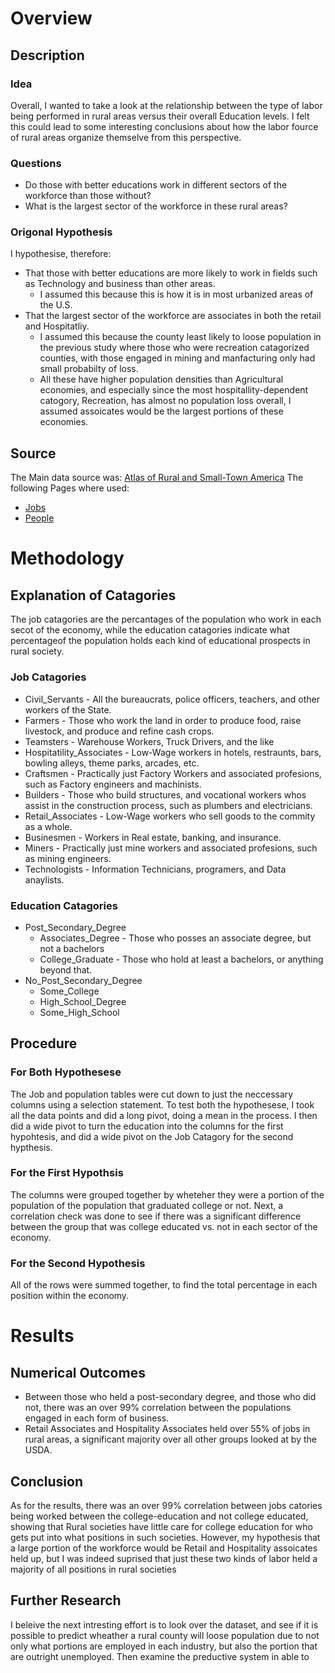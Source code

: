 # Overview
## Description
### Idea
Overall, I wanted to take a look at the relationship between the type of labor being performed in rural areas versus their overall Education levels. I felt this could lead to some interesting conclusions about how the labor fource of rural areas organize themselve from this perspective.

### Questions
- Do those with better educations work in different sectors of the workforce than those without?
- What is the largest sector of the workforce in these rural areas?

### Origonal Hypothesis
I hypothesise, therefore:
- That those with better educations are more likely to work in fields such as Technology and business than other areas.
  - I assumed this because this is how it is in most urbanized areas of the U.S.
- That the largest sector of the workforce are associates in both the retail and Hospitatliy.
  - I assumed this because the county least likely to loose population in the previous study where those who were recreation catagorized counties, with those engaged in mining and manfacturing only had small probabilty of loss. 
  - All these have higher population densities than Agricultural economies, and especially since the most hospitallity-dependent catogory, Recreation, has almost no population loss overall, I assumed assoicates would be the largest portions of these economies.

## Source
The Main data source was:
[Atlas of Rural and Small-Town America](https://catalog.data.gov/dataset/atlas-of-rural-and-small-town-america)
The following Pages where used:
- [Jobs](IO/Jobs.csv)
- [People](IO/People.csv)

# Methodology
## Explanation of Catagories
The job catagories are the percantages of the population who work in each secot of the economy, while the education catagories indicate what percentageof   the population holds each kind of educational prospects in rural society.
### Job Catagories
- Civil_Servants - All the bureaucrats, police officers, teachers, and other workers of the State.
- Farmers - Those who work the land in order to produce food, raise livestock, and produce and refine cash crops.
- Teamsters - Warehouse Workers, Truck Drivers, and the like
- Hospitatility_Associates - Low-Wage workers in hotels, restraunts, bars, bowling alleys, theme parks, arcades, etc.
- Craftsmen - Practically just Factory Workers and associated profesions, such as Factory engineers and machinists.
- Builders - Those who build structures, and vocational workers whos assist in the construction process, such as plumbers and electricians.
- Retail_Associates - Low-Wage workers who sell goods to the commity as a whole.
- Businesmen - Workers in Real estate, banking, and insurance.
- Miners - Practically just mine workers and associated profesions, such as mining engineers.
- Technologists - Information Technicians, programers, and Data anaylists.

### Education Catagories
- Post_Secondary_Degree
  - Associates_Degree - Those who posses an associate degree, but not a bachelors
  - College_Graduate - Those who hold at least a bachelors, or anything beyond that.
- No_Post_Secondary_Degree
  - Some_College
  - High_School_Degree
  - Some_High_School
    
## Procedure
### For Both Hypothesese
The Job and population tables were cut down to just the neccessary columns using a selection statement. To test both the hypothesese, I took all the data points and did a long pivot, doing a mean in the process. I then did a wide pivot to turn the education into the columns for the first hypohtesis, and did a wide pivot on the Job Catagory for the second hypthesis.
### For the First Hypothsis
The columns were grouped together by wheteher they were a portion of the population of the population that graduated college or not. Next, a correlation check was done to see if there was a significant difference between the group that was college educated vs. not in each sector of the economy.
### For the Second Hypothesis
All of the rows were summed together, to find the total percentage in each position within the economy.
    
# Results
## Numerical Outcomes
- Between those who held a post-secondary degree, and those who did not, there was an over 99% correlation between the populations engaged in each form of business.
- Retail Associates and Hospitality Associates held over 55% of jobs in rural areas, a significant majority over all other groups looked at by the USDA.

## Conclusion
As for the results, there was an over 99% correlation between jobs catories being worked between the college-education and not college educated, showing that Rural societies have little care for college education for who gets put into what positions in such societies. However, my hypothesis that a large portion of the workforce would be Retail and Hospitality assoicates held up, but I was indeed suprised that just these two kinds of labor held a majority of all positions in rural societies

## Further Research
I beleive the next intresting effort is to look over the dataset, and see if it is possible to predict wheather a rural county will loose population due to not only what portions are employed in each industry, but also the portion that are outright unemployed. Then examine the preductive system in able to 
